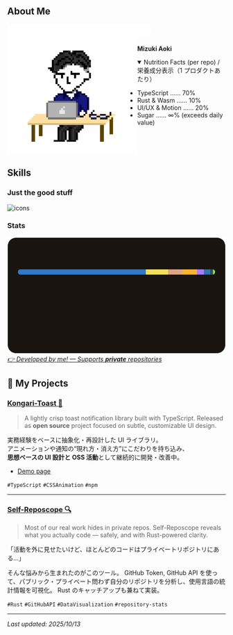 <!-- # Mizuki Aoki 🍕 -->

## About Me

<picture>
    <source media="(max-width: 700px)" srcset="./assets/New Piskel_Mizuki_PC_500x500.gif" />
    <img src="./assets/New Piskel_Mizuki_PC.gif" alt="me!" width="300" align="left">
</picture>
<img src="./assets/spacer.svg" width="30" height="30" fill="transparent" />

<p><strong>Mizuki Aoki</strong></p>

<details open>
  <summary>Nutrition Facts (per repo) / 栄養成分表示（1 プロダクトあたり）</summary>

-   TypeScript …… 70%
-   Rust & Wasm …… 10%
-   UI/UX & Motion …… 20%
-   Sugar …… ∞% (exceeds daily value)

</details>

<br clear="left"/>

<!-- ![I work as a SWE](./assets/I_work_as_a_SWE.svg) <br>
![I work as a SWE](./assets/software_engineer.svg) -->

<!-- プロダクト志向で UI/UX や設計思想にこだわるタイプのエンジニアです。
Web フロントから Rust × WebAssembly のような低レイヤー領域まで、
操作の反応や動きの気持ちよさを重視し、触っていて“直感的に使える”プロダクトを目指しています。

I'm a product-oriented software engineer who loves building thoughtful UI/UX,
designing full-stack architecture, and experimenting with new languages and runtimes like Rust.

**Interests**
`#UI/UX設計` `#Full-stack開発` `#Rust×Web` `#TypeScript` `#SaaS開発`

_Exploring design-driven development, Web performance, and cross-platform product development._ -->

## Skills

### Just the good stuff

![icons](https://skillicons.dev/icons?i=js,ts,react,tailwind,rust,wasm,tauri,docker,figma,apple,debian)

### Stats

<a href="https://github.com/4okimi7uki/self-reposcope"><img src="https://github.com/4okimi7uki/4okimi7uki/blob/main/output/full_languages.svg" alt="stats" />
<br />
<em> 👉 Developed by me! — Supports **private** repositories </em>
</a>

<!-- ### Languages I've worked with (but don't use every day)
![icons](https://skillicons.dev/icons?i=php,python,matlab,latex)

### Frontend

![icons](https://skillicons.dev/icons?i=html,css,wasm,react,tailwind,vite)

### Backend / Frameworks

![icons](https://skillicons.dev/icons?i=nodejs,flask)

### Tools / DevTools

![icons](https://skillicons.dev/icons?i=vscode,docker,git,github,postman)

### Design / UX

![icons](https://skillicons.dev/icons?i=figma)

### OS / Platform

![icons](https://skillicons.dev/icons?i=linux,debian,apple,windows)

### Infra / DevOps

![icons](https://skillicons.dev/icons?i=aws,nginx) -->

## 🚀 My Projects

### [Kongari-Toast 🍞](https://github.com/4okimi7uki/kongari-toast)

> A lightly crisp toast notification library built with TypeScript.
> Released as **open source** project focused on subtle, customizable UI design.

実務経験をベースに抽象化・再設計した UI ライブラリ。  
アニメーションや通知の“現れ方・消え方”にこだわりを持ち込み、  
**思想ベースの UI 設計と OSS 活動**として継続的に開発・改善中。

-   [Demo page](https://4okimi7uki.github.io/kongari-toast/)

`#TypeScript` `#CSSAnimation` `#npm`

---

<!--
### [shutdown-watcher（WIP）](https://github.com/4okimi7uki/shutdown-watcher)

> A tiny Rust daemon that listens for SIGINT/SIGTERM and performs safe shutdown routines.
> Inspired by the need for end-of-day actions (like time-tracking) on desktop shutdown.

Rust による低レイヤー処理を学ぶために作成中。
クロスプラットフォーム（Mac/Windows）で動作し、
シャットダウンをトリガーに勤怠処理などを行う補助ツールを想定。

`#Rust` `#tokio` `#signal_handling` `#system_programming` -->

### [Self-Reposcope 🔍](https://github.com/4okimi7uki/self-reposcope)

> Most of our real work hides in private repos.
> Self-Reposcope reveals what you actually code — safely, and with Rust-powered clarity.

「活動を外に見せたいけど、ほとんどのコードはプライベートリポジトリにある...」

そんな悩みから生まれたのがこのツール。
GitHub Token, GitHub API を使って、パブリック・プライベート問わず自分のリポジトリを分析し、使用言語の統計情報を可視化。
Rust のキャッチアップも兼ねて実装。

`#Rust` `#GitHubAPI` `#DataVisualization` `#repository-stats`

<!--
## Currently Exploring

-   Rust × WASM によるフロントエンド閉域での UX 向上・画像圧縮などのパフォーマンス設計
    _Improving UX and performance via Rust × WASM, such as frontend-side image compression_

-   React × Vite × Tailwind による UI/UX 構築
    _Building modern UI/UX with React, Vite, and Tailwind CSS_

-   DevContainer / Docker / GitHub Actions による開発体験・デプロイ最適化
    _Optimizing DX and CI/CD using DevContainer, Docker, and GitHub Actions_

-   マイクロサービス間の認証（IdP, JWT, セッション管理）
    _Authentication across microservices (IdP, JWT, session management)_

-->

---

_Last updated: 2025/10/13_
